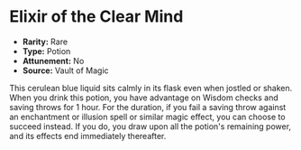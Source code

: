 # Elixir of the Clear Mind

- **Rarity:** Rare
- **Type:** Potion
- **Attunement:** No
- **Source:** Vault of Magic

This cerulean blue liquid sits calmly in its flask even when jostled or shaken. When you drink this potion, you have advantage on Wisdom checks and saving throws for 1 hour. For the duration, if you fail a saving throw against an enchantment or illusion spell or similar magic effect, you can choose to succeed instead. If you do, you draw upon all the potion's remaining power, and its effects end immediately thereafter.

